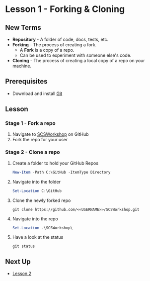 # Lesson 1 - Forking & Cloning

## New Terms

- **Repository** - A folder of code, docs, tests, etc.
- **Forking** - The process of creating a fork.
  - A **Fork** is a copy of a repo. </br>
  - Can be used to experiment with someone else's code.
- **Cloning** - The process of creating a local copy of a repo on your machine.

## Prerequisites

- Download and install [Git](https://git-scm.com/downloads)

## Lesson

### Stage 1 - Fork a repo

1. Navigate to [SCSWorkshop](https://github.com/jpomfret/SCSWorkshop) on GitHub
2. Fork the repo for your user

### Stage 2 - Clone a repo

1. Create a folder to hold your GitHub Repos

    ``` PowerShell
    New-Item -Path C:\GitHub -ItemType Directory
    ```

2. Navigate into the folder

    ``` PowerShell
    Set-Location C:\GitHub
    ```

3. Clone the newly forked repo

    ``` git
    git clone https://github.com/<<USERNAME>>/SCSWorkshop.git
    ```

4. Navigate into the repo

    ``` PowerShell
    Set-Location .\SCSWorkshop\
    ```

5. Have a look at the status

    ``` git
    git status
    ```

## Next Up

- [Lesson 2](../Lessons/Lesson2.md)

